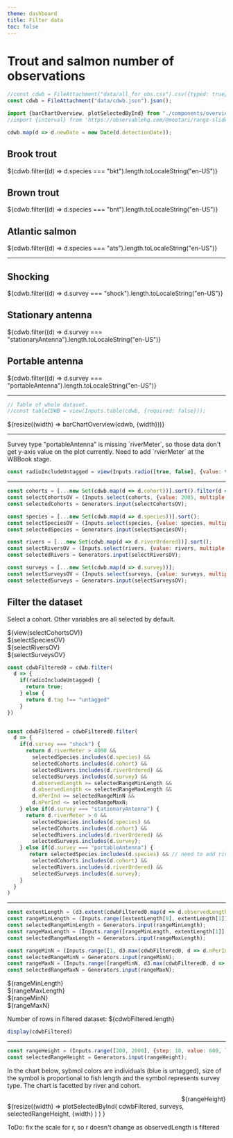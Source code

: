 ```yaml
---
theme: dashboard
title: Filter data
toc: false
---
```


# Trout and salmon number of observations

```js
//const cdwb = FileAttachment("data/all_for_obs.csv").csv({typed: true});
const cdwb = FileAttachment("data/cdwb.json").json();
```

```js
import {barChartOverview, plotSelectedByInd} from "./components/overview.js";
//import {interval} from 'https://observablehq.com/@mootari/range-slider';
```

```js
cdwb.map(d => d.newDate = new Date(d.detectionDate));
```

<!-- Cards with big numbers -->

<div class="grid grid-cols-3">
  <div class="card">
    <h2>Brook trout</h2>
    <span class="big">${cdwb.filter((d) => d.species === "bkt").length.toLocaleString("en-US")}</span>
  </div>
    <div class="card">
    <h2>Brown trout</h2>
    <span class="big">${cdwb.filter((d) => d.species === "bnt").length.toLocaleString("en-US")}</span>
  </div>
    <div class="card">
    <h2>Atlantic salmon</h2>
    <span class="big">${cdwb.filter((d) => d.species === "ats").length.toLocaleString("en-US")}</span>
  </div>
</div>

<hr></hr>

<div class="grid grid-cols-3">
  <div class="card">
    <h2>Shocking</h2>
    <span class="big">${cdwb.filter((d) => d.survey === "shock").length.toLocaleString("en-US")}</span>
  </div>
    <div class="card">
    <h2>Stationary antenna</h2>
    <span class="big">${cdwb.filter((d) => d.survey === "stationaryAntenna").length.toLocaleString("en-US")}</span>
  </div>
    <div class="card">
    <h2>Portable antenna</h2>
    <span class="big">${cdwb.filter((d) => d.survey === "portableAntenna").length.toLocaleString("en-US")}</span>
  </div>
</div>

<hr>

```js
// Table of whole dataset.
//const tableCDWB = view(Inputs.table(cdwb, {required: false}));
```

<div class="card">
  ${resize((width) => barChartOverview(cdwb, {width}))}
</div>

<hr>

<div class = "small note">
  Survey type "portableAntenna" is missing `riverMeter`, so those data don't get y-axis value on the plot currently. Need to add `rvierMeter` at the WBBook stage.
</div>

```js
const radioIncludeUntagged = view(Inputs.radio([true, false], {value: true, label: "Include untagged fish?"}));
```

<hr>

```js
const cohorts = [...new Set(cdwb.map(d => d.cohort))].sort().filter(d => isFinite(d));
const selectCohortsOV = (Inputs.select(cohorts, {value: 2005, multiple: 8, width: 90, label: "Select cohorts"}));
const selectedCohorts = Generators.input(selectCohortsOV);

const species = [...new Set(cdwb.map(d => d.species))].sort();
const selectSpeciesOV = (Inputs.select(species, {value: species, multiple: true, width: 80, label: "Select species"}));
const selectedSpecies = Generators.input(selectSpeciesOV);

const rivers = [...new Set(cdwb.map(d => d.riverOrdered))].sort();
const selectRiversOV = (Inputs.select(rivers, {value: rivers, multiple: true, width: 120, label: "Select rivers"}));
const selectedRivers = Generators.input(selectRiversOV);

const surveys = [...new Set(cdwb.map(d => d.survey))];
const selectSurveysOV = (Inputs.select(surveys, {value: surveys, multiple: true, width: 160, label: "Select surveys"}));
const selectedSurveys = Generators.input(selectSurveysOV);
```

## Filter the dataset
Select a cohort. Other variables are all selected by default.

<div class="grid grid-cols-4"> 
  <div style="display: flex; flex-direction: column; align-items: flex-start;">
    ${view(selectCohortsOV)}
  </div>
  <div style="display: flex; flex-direction: column; align-items: flex-start;">
    ${selectSpeciesOV}
  </div>
  <div style="display: flex; flex-direction: column; align-items: flex-start;">
    ${selectRiversOV}
  </div>
  <div style="display: flex; flex-direction: column; align-items: flex-start;">
    ${selectSurveysOV}
  </div>
</div>

```js
const cdwbFiltered0 = cdwb.filter(
  d => {
    if(radioIncludeUntagged) {
      return true;
    } else {
      return d.tag !== "untagged"
    } 
})
```

```js

const cdwbFiltered = cdwbFiltered0.filter(
  d => {
    if(d.survey === "shock") {
      return d.riverMeter > 4000 && 
        selectedSpecies.includes(d.species) &&
        selectedCohorts.includes(d.cohort) &&
        selectedRivers.includes(d.riverOrdered) &&
        selectedSurveys.includes(d.survey) &&
        d.observedLength >= selectedRangeMinLength &&
        d.observedLength <= selectedRangeMaxLength &&
        d.nPerInd >= selectedRangeMinN &&
        d.nPerInd <= selectedRangeMaxN;
    } else if(d.survey === "stationaryAntenna") {
      return d.riverMeter > 0 && 
        selectedSpecies.includes(d.species) &&
        selectedCohorts.includes(d.cohort) &&
        selectedRivers.includes(d.riverOrdered) &&
        selectedSurveys.includes(d.survey);
    } else if(d.survey === "portableAntenna") {
       return selectedSpecies.includes(d.species) && // need to add riverMeter to survey==portableAntenna
        selectedCohorts.includes(d.cohort) &&
        selectedRivers.includes(d.riverOrdered) &&
        selectedSurveys.includes(d.survey);
    }
  }
)
```

<hr></hr>

```js
const extentLength = (d3.extent(cdwbFiltered0.map(d => d.observedLength)))
const rangeMinLength = (Inputs.range([extentLength[0], extentLength[1]], {step: 10, value: extentLength[0], label: 'Minimum fish length'}));
const selectedRangeMinLength = Generators.input(rangeMinLength);
const rangeMaxLength = (Inputs.range([rangeMinLength, extentLength[1]], {step: 10, value: extentLength[1], label: 'Maximum fish length'}));
const selectedRangeMaxLength = Generators.input(rangeMaxLength);

const rangeMinN = (Inputs.range([1, d3.max(cdwbFiltered0, d => d.nPerInd)], {step: 1, value: 1, label: 'Maximum num obs/fish'}));
const selectedRangeMinN = Generators.input(rangeMinN);
const rangeMaxN = (Inputs.range([rangeMinN, d3.max(cdwbFiltered0, d => d.nPerInd)], {step: 1, value: d3.max(cdwbFiltered0, d => d.nPerInd), label: 'Maximum num obs/fish'}));
const selectedRangeMaxN = Generators.input(rangeMaxN);
```

<div class="grid grid-cols-3">
  <div style="display: flex; flex-direction: column; align-items: flex-start;">
    ${rangeMinLength}
  </div>
  <div style="display: flex; flex-direction: column; align-items: flex-start;">
    ${rangeMaxLength}
  </div>
</div>

<div class="grid grid-cols-3">
  <div style="display: flex; flex-direction: column; align-items: flex-start;">
    ${rangeMinN}
  </div>
  <div style="display: flex; flex-direction: column; align-items: flex-start;">
    ${rangeMaxN}
  </div>
</div>

Number of rows in filtered dataset: ${cdwbFiltered.length}

```js
display(cdwbFiltered)
```

<hr></hr>

```js
const rangeHeight = (Inputs.range([200, 2000], {step: 10, value: 600, label: 'Chart height'}));
const selectedRangeHeight = Generators.input(rangeHeight);
```

In the chart below, sybmol colors are individuals (blue is untagged), size of the symbol is proportional to fish length and the symbol represents survey type. The chart is facetted by river and cohort.

<div class="card">
  <div style="display: flex; flex-direction: column; align-items: flex-end;">${rangeHeight}</div>
  <div> </div>
  ${resize((width) => plotSelectedByInd(
      cdwbFiltered,
      surveys,
      selectedRangeHeight,
      {width}
    )
    )
  }
</div>

ToDo: fix the scale for r, so r doesn't change as observedLength is filtered

